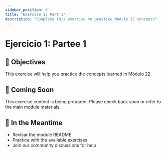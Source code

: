 ```yaml
---
sidebar_position: 6
title: "Exercise 1: Part 1"
description: "Complete this exercise to practice Module 22 concepts"
---
```


# Ejercicio 1: Partee 1

## 🎯 Objectives

This exercise will help you practice the concepts learned in Módulo 22.

## 📝 Coming Soon

This exercise content is being prepared. Please check back soon or refer to the main module materials.

## 🚀 In the Meantime

- Revisar the module README
- Practice with the available exercises
- Join our community discussions for help
